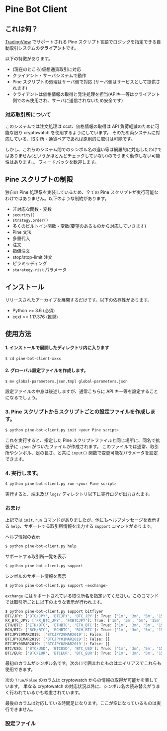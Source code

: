# Pine Bot Client

## これは何？

[TradingView](http://tradingview.com/) でサポートされる Pine スクリプト言語でロジックを指定できる自動取引システムの**クライアント**です。

以下の特徴があります。
 * (現在のところ)仮想通貨取引に対応
 * クライアント・サーバシステムで動作
  * Pine スクリプトの処理はサーバ側で対応 (サーバ側はサービスとして提供されます)
  * クライアントは価格情報の取得と発注処理を担当(APIキー等はクライアント側でのみ使用され、サーバに送信されないため安全です)
  
### 対応取引所について
このシステムでは注文処理は ccxt、価格情報の取得は API 負荷軽減のために可能な限り cryptowatch を使用するようにしています。
そのため両システムに対応している、取引所・通貨ペアであれば原則的に取引は可能です。

しかし、これらのシステム間でのシンボル名の違い等は網羅的に対応したわけではありません(というかほとんどチェックしていない)のでうまく動作しない可能性はあります。。
フィードバックを歓迎します。

## Pine スクリプトの制限

独自の Pine 処理系を実装しているため、全ての Pine スクリプトが実行可能なわけではありません。以下のような制約があります。

 * 非対応な関数・変数
  * `security()` 
  * `strategy.order()`
  * 多くのビルトイン関数・変数(要望のあるものから対応していきます)
 * Pine 文法
  * 多重代入
 * 注文
  * 指値注文
  * stop/stop-limit 注文
  * ピラミッディング
 * `starategy.risk` パラメータ

## インストール
リリースされたアーカイブを展開するだけです。以下の依存性があります。
 * Python >= 3.6 (必須)
 * ccxt >= 1.17.376 (推奨)

## 使用方法

#### 1. インストールで展開したディレクトリ内に入ります
```sh
$ cd pine-bot-client-xxxx
```

#### 2. グローバル設定ファイルを作成します。
```sh
$ mv global-parameters.json.tmpl global-parameters.json
```
設定ファイルの中身は後述しますが、通常こちらに API キー等を設定することになるでしょう。

### 3. Pine スクリプトからスクリプトごとの設定ファイルを作成します。
```sh
$ python pine-bot-client.py init <your Pine script>
```
これを実行すると、指定した Pine スクリプトファイルと同じ場所に、同名で拡張子に `.json` がついたファイルが作成されます。
このファイルでは通常、取引所やシンボル、足の長さ、と共に `input()` 関数で変更可能なパラメータを設定できます。

### 4. 実行します。
```sh
$ python pine-bot-client.py run <your Pine script>
```
実行すると、端末及び `logs/` ディレクトリ以下に実行ログが出力されます。

### おまけ
上記では `init`, `run` コマンドがありましたが、他にもヘルプメッセージを表示する `help`、サポートする取引所情報を出力する `support` コマンドがあります。

ヘルプ情報の表示
```sh
$ python pine-bot-client.py help
```

サポートする取引所一覧を表示
```sh
$ python pine-bot-client.py support
```

シンボルのサポート情報を表示
```sh
$ python pine-bot-client.py support <exchange>
```

`exchange` にはサポートされている取引所名を指定いてください。このコマンドでは取引所ごとに以下のような表示が行われます。

```sh
$ python pine-bot-client.py support bitflyer
BTC/JPY: ['BTC/JPY', 'BTCJPY', 'BTC_JPY']: True: ['1m', '3m', '5m', '15m', '30m', '1h', '2h', '4h', '6h', '12h', '1d', '3d', '1w']
FX_BTC_JPY: ['FX_BTC_JPY', 'FXBTCJPY']: True: ['1m', '3m', '5m', '15m', '30m', '1h', '2h', '4h', '6h', '12h', '1d', '3d', '1w']
ETH/BTC: ['ETH/BTC', 'ETHBTC', 'ETH_BTC']: True: ['1m', '3m', '5m', '15m', '30m', '1h', '2h', '4h', '6h', '12h', '1d', '3d', '1w']
BCH/BTC: ['BCH/BTC', 'BCHBTC', 'BCH_BTC']: True: ['1m', '3m', '5m', '15m', '30m', '1h', '2h', '4h', '6h', '12h', '1d', '3d', '1w']
BTCJPY29MAR2019: ['BTCJPY29MAR2019']: False: []
BTCJPY01MAR2019: ['BTCJPY01MAR2019']: False: []
BTCJPY08MAR2019: ['BTCJPY08MAR2019']: False: []
BTC/USD: ['BTC/USD', 'BTCUSD', 'BTC_USD']: True: ['1m', '3m', '5m', '15m', '30m', '1h', '2h', '4h', '6h', '12h', '1d', '3d', '1w']
BTC/EUR: ['BTC/EUR', 'BTCEUR', 'BTC_EUR']: True: ['1m', '3m', '5m', '15m', '30m', '1h', '2h', '4h', '6h', '12h', '1d', '3d', '1w']
```
最初のカラムがシンボル名です。次の`[]`で囲まれたものはエイリアスでこれらも使用できます。

次の `True/False` のカラムは cryptowatch からの情報の取得が可能かを表しています。
単なる cryptowatch の対応状況以外に、シンボル名の読み替えがうまく行われているかも考慮されています。

最後のカラムは対応している時間足になります。ここが空になっているものは実行できません。


### 設定ファイル
